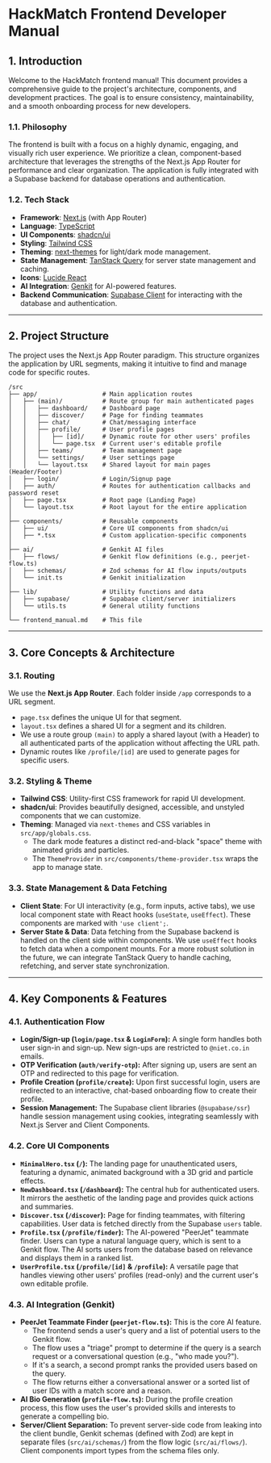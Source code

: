 # HackMatch Frontend Developer Manual

## 1. Introduction

Welcome to the HackMatch frontend manual! This document provides a comprehensive guide to the project's architecture, components, and development practices. The goal is to ensure consistency, maintainability, and a smooth onboarding process for new developers.

### 1.1. Philosophy

The frontend is built with a focus on a highly dynamic, engaging, and visually rich user experience. We prioritize a clean, component-based architecture that leverages the strengths of the Next.js App Router for performance and clear organization. The application is fully integrated with a Supabase backend for database operations and authentication.

### 1.2. Tech Stack

- **Framework**: [Next.js](https://nextjs.org/) (with App Router)
- **Language**: [TypeScript](https://www.typescriptlang.org/)
- **UI Components**: [shadcn/ui](https://ui.shadcn.com/)
- **Styling**: [Tailwind CSS](https://tailwindcss.com/)
- **Theming**: [next-themes](https://github.com/pacocoursey/next-themes) for light/dark mode management.
- **State Management**: [TanStack Query](https://tanstack.com/query/latest) for server state management and caching.
- **Icons**: [Lucide React](https://lucide.dev/guide/packages/lucide-react)
- **AI Integration**: [Genkit](https://firebase.google.com/docs/genkit) for AI-powered features.
- **Backend Communication**: [Supabase Client](https://supabase.io/docs/library/js/getting-started) for interacting with the database and authentication.

---

## 2. Project Structure

The project uses the Next.js App Router paradigm. This structure organizes the application by URL segments, making it intuitive to find and manage code for specific routes.

```
/src
├── app/                  # Main application routes
│   ├── (main)/           # Route group for main authenticated pages
│   │   ├── dashboard/    # Dashboard page
│   │   ├── discover/     # Page for finding teammates
│   │   ├── chat/         # Chat/messaging interface
│   │   ├── profile/      # User profile pages
│   │   │   ├── [id]/     # Dynamic route for other users' profiles
│   │   │   └── page.tsx  # Current user's editable profile
│   │   ├── teams/        # Team management page
│   │   └── settings/     # User settings page
│   │   └── layout.tsx    # Shared layout for main pages (Header/Footer)
│   ├── login/            # Login/Signup page
│   ├── auth/             # Routes for authentication callbacks and password reset
│   ├── page.tsx          # Root page (Landing Page)
│   └── layout.tsx        # Root layout for the entire application
│
├── components/           # Reusable components
│   ├── ui/               # Core UI components from shadcn/ui
│   ├── *.tsx             # Custom application-specific components
│
├── ai/                   # Genkit AI files
│   ├── flows/            # Genkit flow definitions (e.g., peerjet-flow.ts)
│   ├── schemas/          # Zod schemas for AI flow inputs/outputs
│   └── init.ts           # Genkit initialization
│
├── lib/                  # Utility functions and data
│   ├── supabase/         # Supabase client/server initializers
│   └── utils.ts          # General utility functions
│
└── frontend_manual.md    # This file
```

---

## 3. Core Concepts & Architecture

### 3.1. Routing

We use the **Next.js App Router**. Each folder inside `/app` corresponds to a URL segment.
- `page.tsx` defines the unique UI for that segment.
- `layout.tsx` defines a shared UI for a segment and its children.
- We use a route group `(main)` to apply a shared layout (with a Header) to all authenticated parts of the application without affecting the URL path.
- Dynamic routes like `/profile/[id]` are used to generate pages for specific users.

### 3.2. Styling & Theme

- **Tailwind CSS**: Utility-first CSS framework for rapid UI development.
- **shadcn/ui**: Provides beautifully designed, accessible, and unstyled components that we can customize.
- **Theming**: Managed via `next-themes` and CSS variables in `src/app/globals.css`.
  - The dark mode features a distinct red-and-black "space" theme with animated grids and particles.
  - The `ThemeProvider` in `src/components/theme-provider.tsx` wraps the app to manage state.

### 3.3. State Management & Data Fetching

- **Client State**: For UI interactivity (e.g., form inputs, active tabs), we use local component state with React hooks (`useState`, `useEffect`). These components are marked with `'use client';`.
- **Server State & Data**: Data fetching from the Supabase backend is handled on the client side within components. We use `useEffect` hooks to fetch data when a component mounts. For a more robust solution in the future, we can integrate TanStack Query to handle caching, refetching, and server state synchronization.

---

## 4. Key Components & Features

### 4.1. Authentication Flow

- **Login/Sign-up (`login/page.tsx` & `LoginForm`):** A single form handles both user sign-in and sign-up. New sign-ups are restricted to `@niet.co.in` emails.
- **OTP Verification (`auth/verify-otp`):** After signing up, users are sent an OTP and redirected to this page for verification.
- **Profile Creation (`profile/create`):** Upon first successful login, users are redirected to an interactive, chat-based onboarding flow to create their profile.
- **Session Management:** The Supabase client libraries (`@supabase/ssr`) handle session management using cookies, integrating seamlessly with Next.js Server and Client Components.

### 4.2. Core UI Components

- **`MinimalHero.tsx` (`/`):** The landing page for unauthenticated users, featuring a dynamic, animated background with a 3D grid and particle effects.
- **`NewDashboard.tsx` (`/dashboard`):** The central hub for authenticated users. It mirrors the aesthetic of the landing page and provides quick actions and summaries.
- **`Discover.tsx` (`/discover`):** Page for finding teammates, with filtering capabilities. User data is fetched directly from the Supabase `users` table.
- **`Profile.tsx` (`/profile/finder`):** The AI-powered "PeerJet" teammate finder. Users can type a natural language query, which is sent to a Genkit flow. The AI sorts users from the database based on relevance and displays them in a ranked list.
- **`UserProfile.tsx` (`/profile/[id]` & `/profile`):** A versatile page that handles viewing other users' profiles (read-only) and the current user's own editable profile.

### 4.3. AI Integration (Genkit)

- **PeerJet Teammate Finder (`peerjet-flow.ts`):** This is the core AI feature.
  - The frontend sends a user's query and a list of potential users to the Genkit flow.
  - The flow uses a "triage" prompt to determine if the query is a search request or a conversational question (e.g., "who made you?").
  - If it's a search, a second prompt ranks the provided users based on the query.
  - The flow returns either a conversational answer or a sorted list of user IDs with a match score and a reason.
- **AI Bio Generation (`profile-flow.ts`):** During the profile creation process, this flow uses the user's provided skills and interests to generate a compelling bio.
- **Server/Client Separation:** To prevent server-side code from leaking into the client bundle, Genkit schemas (defined with Zod) are kept in separate files (`src/ai/schemas/`) from the flow logic (`src/ai/flows/`). Client components import types from the schema files only.